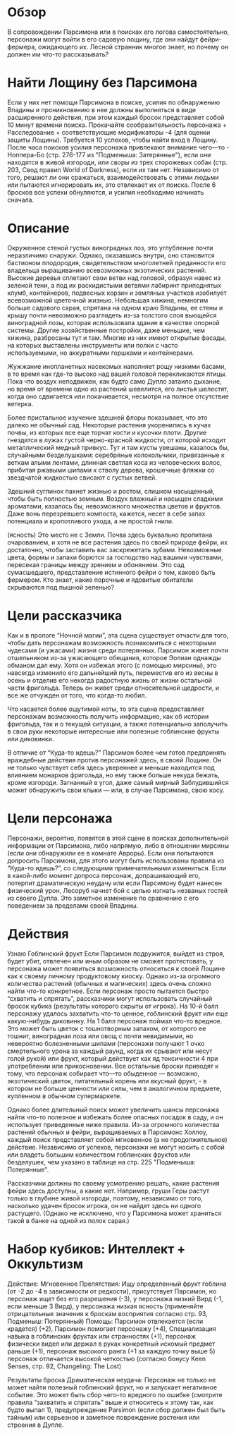# Обзор
В сопровождении Парсимона или в поисках его логова самостоятельно, персонажи могут войти в его садовую лощину, где они найдут фейри-фермера, ожидающего их. Лесной странник многое знает, но почему он должен им что-то рассказывать?

# Найти Лощину без Парсимона
Если у них нет помощи Парсимона в поиске, усилия по обнаружению Впадины и проникновению в нее должны выполняться в виде расширенного действия, при этом каждый бросок представляет собой 10 минут времени поиска. Прокачайте сообразительность персонажа + Расследование + соответствующие модификаторы -4 (для оценки защиты Лощины). Требуется 10 успехов, чтобы найти вход в Лощину. После часа поисков усилия персонажа привлекают внимание чего—то - Ноппера-Бо (стр. 276-177 из "Подменыша: Затерянные"), если они находятся в живой изгороди, или своры из трех сторожевых собак (стр. 203, Свод правил World of Darkness), если их там нет. Независимо от того, решают ли они сражаться, взаимодействовать с этими людьми или пытаются игнорировать их, это отвлекает их от поиска. После 6 бросков все успехи обнуляются, и усилия необходимо начинать сначала.

# Описание
Окруженное стеной густых виноградных лоз, это углубление почти неразличимо снаружи. Однако, оказавшись внутри, оно становится бастионом плодородия, свидетельством многолетней преданности его владельца выращиванию всевозможных экзотических растений. Высокие деревья сплетают свои ветви над головой, образуя навес из зеленой тени, а под их раскидистыми ветвями лабиринт приподнятых клумб, контейнеров, подвесных корзин и земляных участков изобилует всевозможной цветочной жизнью. Небольшая хижина, немногим больше садового сарая, спрятана на одном краю Впадины, ее стены и крышу почти невозможно разглядеть из-за толстого слоя вьющейся виноградной лозы, которая использовала здание в качестве опорной системы. Другие хозяйственные постройки, даже меньшие, чем хижина, разбросаны тут и там. Многие из них имеют открытые фасады, на которых выставлены инструменты или полки с часто используемыми, но аккуратными горшками и контейнерами.

Жужжание инопланетных насекомых наполняет рощу низкими басами, в то время как где-то высоко над вашей головой перекликаются птицы. Пока что воздух неподвижен, как будто само Дупло затаило дыхание, но время от времени одно из растений шевелится, его листья шелестят, когда оно сдвигается или покачивается, несмотря на полное отсутствие ветерка.

Более пристальное изучение здешней флоры показывает, что это далеко не обычный сад. Некоторые растения укоренились в кучах почвы, из которых все еще торчат кости и кусочки плоти. Другие гнездятся в лужах густой черно-красной жидкости, от которой исходит металлический медный привкус. Тут и там кусты увешаны, казалось бы, случайными безделушками: серебряные колокольчики, привязанные к веткам алыми лентами, длинная светлая коса из человеческих волос, прибитая ржавыми шипами к стволу дерева, крошечные фляжки со звездчатой жидкостью свисают с густых ветвей.

Здешний суглинок пахнет жизнью и ростом, слишком насыщенный, чтобы быть полностью земным. Воздух влажный и насыщен сладкими ароматами, казалось бы, невозможного множества цветов и фруктов. Даже вонь перезревшего компоста, кажется, несет в себе запах потенциала и кропотливого ухода, а не простой гнили.

(ясность) Это место не с Земли. Почва здесь буквально пропитана очарованием, и хотя не все растения здесь по своей природе фейри, их достаточно, чтобы заставить вас заскрежетать зубами. Невозможные цвета, формы и запахи борются за господство над вашими чувствами, пересекая границы между зрением и обонянием. Это сад сумасшедшего, представление истинного фейри о том, каково быть фермером. Кто знает, какие порочные и ядовитые обитатели скрываются под пышной зеленью?

# Цели рассказчика
Как и в прологе “Ночной магии”, эта сцена существует отчасти для того, чтобы дать персонажам возможность познакомиться с некоторыми чудесами (и ужасами) жизни среди потерянных. Парсимон живет почти отшельником из-за ужасающего обещания, которое Эолиан однажды обманом дал ему. Хотя он избежал этого (с помощью мирсины), это навсегда изменило его дальнейший путь, переместив его из весны в осень и отделив его некогда радостную жизнь от жизни остальной части фригольда. Теперь он живет среди относительной щедрости, и все же отчужден от того, что когда-то любил.

Что касается более ощутимой ноты, то эта сцена предоставляет персонажам возможность получить информацию, как об истории фригольда, так и о текущей ситуации, а также потенциально заполучить в свои руки некоторые интересные или полезные гоблинские фрукты или диковинки.

В отличие от “Куда-то идешь?” Парсимон более чем готов предпринять враждебные действия против персонажей здесь, в своей Лощине. Он не только чувствует себя здесь увереннее и меньше находится под влиянием монархов фригольда, но ему также больше некуда бежать, кроме изгороди. Загнанный в угол, даже самый мирный Заблудившийся может обнаружить свои клыки — или, в случае Парсимона, свою косу.

# Цели персонажа
Персонажи, вероятно, появятся в этой сцене в поисках дополнительной информации от Парсимона, либо напрямую, либо в отношении мирсины (если они обнаружили ее в комнате Авроры). Если они попытаются допросить Парсимона, для этого могут быть использованы правила из “Куда-то идешь?”, со следующими примечательными измениться. Если в какой-либо момент допроса персонаж, допрашивающий его, потерпит драматическую неудачу или если Парсимону будет нанесен физический урон, Лесоруб начнет бой с целью изгнать незваных гостей из своего Дупла. Это заметное изменение по сравнению с его поведением за пределами своей Впадины.

# Действия
Узнаю Гоблинский фрукт
Если Парсимон подружится, выйдет из строя, будет убит, отвлечен или иным образом не сможет протестовать, у персонажа может появиться возможность относиться к своей Лощине как к своему личному продуктовому киоску. Однако из-за огромного количества растений (обычных и магических) здесь очень сложно найти что-то конкретное. Если персонаж просто пытается быстро “схватить и спрятать”, рассказчики могут использовать случайный бросок кубика (результаты которого скрыты от игрока). На 10-й балл персонажу удалось захватить что-то ценное, гоблинский фрукт или еще какую-нибудь диковинку. На 1 балл персонаж поймал что-то вредное. Это может быть цветок с тошнотворным запахом, от которого ее тошнит, виноградная лоза или овощ с почти невидимыми, но невероятно болезненными шипами (персонажи получают 1 очко смертельного урона за каждый раунд, когда их срывают или несут голой рукой) или фрукт, который действует как яд токсичности 4 при употреблении или прикосновении. Все остальные броски приводят к тому, что персонаж собирает что—то обыденное — возможно, экзотический цветок, питательный корень или вкусный фрукт, - в котором не больше ценности или силы, чем в аналогичном предмете, купленном в обычном супермаркете.

Однако более длительный поиск может увеличить шансы персонажа найти что-то полезное и избежать более опасных посадок в саду, и он использует приведенные ниже правила. Из-за огромного количества растений обычных и фейри, выращиваемых в Парсимонс Холлоу, каждый поиск представляет собой мгновенное (а не продолжительное) действие. Независимо от успехов, персонажи не могут носить с собой или владеть большим количеством гоблинских фруктов или безделушек, чем указано в таблице на стр. 225 "Подменыша: Потерянные".

Рассказчики должны по своему усмотрению решать, какие растения фейри здесь доступны, а какие нет. Например, груши Геры растут только в глубине живой изгороди, поэтому, независимо от того, насколько удачен бросок игрока, он не найдет здесь ни одного растущего. (Однако не исключено, что у Парсимона может храниться такой в банке на одной из полок сарая.)

# Набор кубиков: Интеллект + Оккультизм
Действие: Мгновенное
Препятствия: Ищу определенный фрукт гоблина (от -2 до -4 в зависимости от редкости), присутствует Парсимон, но персонаж ищет без его разрешения (-3), у персонажа низкий Вирд (-1, если меньше 3 Вирд), у персонажа низкая ясность (применяйте отрицательные значения к броскам восприятия согласно стр. 93, Подменыш: Потерянный)
Помощь: Парсимон отвлекается (если крадется) (+2), Парсимон помогает персонажу (+4), Специализация навыка в гоблинских фруктах или странностях (+1), персонаж физически видел или держал в руках конкретный искомый предмет раньше (+1), персонаж высокого ранга (+1 за каждую точку выше 5) персонаж отличается высокой четкостью (согласно бонусу Keen Senses, стр. 92, Changeling: The Lost)

Результаты броска
Драматическая неудача: Персонаж не только не может найти полезный гоблинский фрукт, но и запускает негативное событие. Это может быть сбор чего-то вредного по ошибке (смотрите правила “захватить и спрятать” выше и относитесь к этому так, как будто выпал 1), предупреждение Parsimon (если сбор должен был быть тайным) или серьезное и заметное повреждение растения или строения в Дупле.